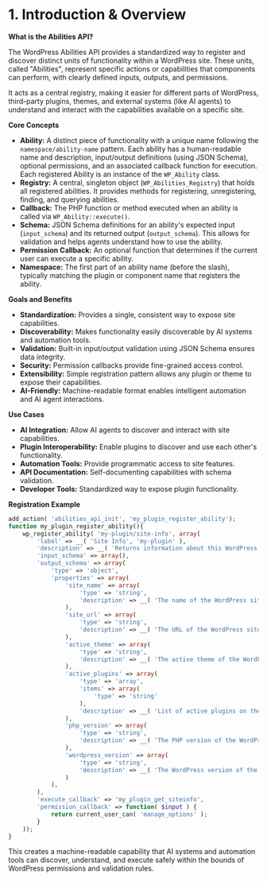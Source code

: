 # 1. Introduction & Overview

**What is the Abilities API?**

The WordPress Abilities API provides a standardized way to register and discover distinct units of functionality within a WordPress site. These units, called "Abilities", represent specific actions or capabilities that components can perform, with clearly defined inputs, outputs, and permissions.

It acts as a central registry, making it easier for different parts of WordPress, third-party plugins, themes, and external systems (like AI agents) to understand and interact with the capabilities available on a specific site.

**Core Concepts**

- **Ability:** A distinct piece of functionality with a unique name following the `namespace/ability-name` pattern. Each ability has a human-readable name and description, input/output definitions (using JSON Schema), optional permissions, and an associated callback function for execution. Each registered Ability is an instance of the `WP_Ability` class.
- **Registry:** A central, singleton object (`WP_Abilities_Registry`) that holds all registered abilities. It provides methods for registering, unregistering, finding, and querying abilities.
- **Callback:** The PHP function or method executed when an ability is called via `WP_Ability::execute()`.
- **Schema:** JSON Schema definitions for an ability's expected input (`input_schema`) and its returned output (`output_schema`). This allows for validation and helps agents understand how to use the ability.
- **Permission Callback:** An optional function that determines if the current user can execute a specific ability. 
- **Namespace:** The first part of an ability name (before the slash), typically matching the plugin or component name that registers the ability.

**Goals and Benefits**

- **Standardization:** Provides a single, consistent way to expose site capabilities.
- **Discoverability:** Makes functionality easily discoverable by AI systems and automation tools.
- **Validation:** Built-in input/output validation using JSON Schema ensures data integrity.
- **Security:** Permission callbacks provide fine-grained access control.
- **Extensibility:** Simple registration pattern allows any plugin or theme to expose their capabilities.
- **AI-Friendly:** Machine-readable format enables intelligent automation and AI agent interactions.

**Use Cases**

- **AI Integration:** Allow AI agents to discover and interact with site capabilities.
- **Plugin Interoperability:** Enable plugins to discover and use each other's functionality.
- **Automation Tools:** Provide programmatic access to site features.
- **API Documentation:** Self-documenting capabilities with schema validation.
- **Developer Tools:** Standardized way to expose plugin functionality.

**Registration Example**

```php
add_action( 'abilities_api_init', 'my_plugin_register_ability');
function my_plugin_register_ability(){
	wp_register_ability( 'my-plugin/site-info', array(
		'label' => __( 'Site Info', 'my-plugin' ),
		'description' => __( 'Returns information about this WordPress site', 'my-plugin' ),
		'input_schema' => array(),
		'output_schema' => array(
			'type' => 'object',
			'properties' => array(
				'site_name' => array(
					'type' => 'string',
					'description' => __( 'The name of the WordPress site', 'my-plugin' )
				),
				'site_url' => array(
					'type' => 'string',
					'description' => __( 'The URL of the WordPress site', 'my-plugin' )
				),
				'active_theme' => array(
					'type' => 'string',
					'description' => __( 'The active theme of the WordPress site', 'my-plugin' )
				),
				'active_plugins' => array(
					'type' => 'array',
					'items' => array(
						'type' => 'string'
					),
					'description' => __( 'List of active plugins on the WordPress site', 'my-plugin' )
				),
				'php_version' => array(
					'type' => 'string',
					'description' => __( 'The PHP version of the WordPress site', 'my-plugin' )
				),
				'wordpress_version' => array(
					'type' => 'string',
					'description' => __( 'The WordPress version of the site', 'my-plugin' )
				)
			),
		),
		'execute_callback' => 'my_plugin_get_siteinfo',
		'permission_callback' => function( $input ) {
			return current_user_can( 'manage_options' );
		}
	));
}
```

This creates a machine-readable capability that AI systems and automation tools can discover, understand, and execute safely within the bounds of WordPress permissions and validation rules.
